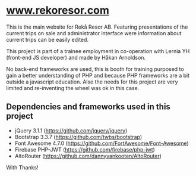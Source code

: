 # www.rekoresor.com

This is the main website for Rekå Resor AB.
Featuring presentations of the current trips on sale and administrator interface were information about current trips can be easily edited.

This project is part of a trainee employment in co-operation with Lernia YH (front-end JS developer) and made by Håkan Arnoldson.

No back-end frameworks are used, this is booth for training purposed to gain a better understanding of PHP and because PHP frameworks
are a bit outside a javascript education. Also the needs for this project are very limited and re-inventing the wheel was ok in this case.

## Dependencies and frameworks used in this project
* jQuery 3.1.1 (https://github.com/jquery/jquery)
* Bootstrap 3.3.7 (https://github.com/twbs/bootstrap)
* Font Awesome 4.7.0 (https://github.com/FortAwesome/Font-Awesome)
* Firebase PHP-JWT (https://github.com/firebase/php-jwt)
* AltoRouter (https://github.com/dannyvankooten/AltoRouter)

With Thanks!
